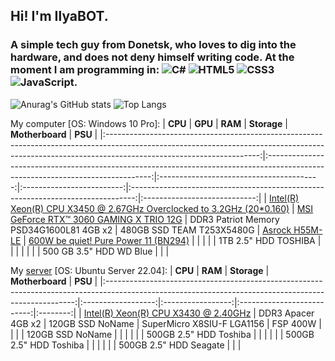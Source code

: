## Hi! I'm IlyaBOT.
### A simple tech guy from Donetsk, who loves to dig into the hardware, and does not deny himself writing code. At the moment I am programming in: ![C#](https://img.shields.io/badge/c%23-%23239120.svg?style=for-the-badge&logo=c-sharp&logoColor=white) ![HTML5](https://img.shields.io/badge/html5-%23E34F26.svg?style=for-the-badge&logo=html5&logoColor=white) ![CSS3](https://img.shields.io/badge/css3-%231572B6.svg?style=for-the-badge&logo=css3&logoColor=white) ![JavaScript](https://img.shields.io/badge/javascript-%23323330.svg?style=for-the-badge&logo=javascript&logoColor=%23F7DF1E).

![Anurag's GitHub stats](https://github-readme-stats.vercel.app/api?username=ilyabot&show_icons=true&theme=radical)
![Top Langs](https://github-readme-stats.vercel.app/api/top-langs/?username=ilyabot&langs_count=6&layout=compact&theme=radical)

My computer [OS: Windows 10 Pro]:
|                                                                                               **CPU**                                                                                              |                                                             **GPU**                                                             |                  **RAM**                 |        **Storage**        |                                 **Motherboard**                                 |            **PSU**           |
|:--------------------------------------------------------------------------------------------------------------------------------------------------------------------------------------------------:|:-------------------------------------------------------------------------------------------------------------------------------:|:----------------------------------------:|:-------------------------:|:-------------------------------------------------------------------------------:|:----------------------------:|
| [Intel(R) Xeon(R) CPU X3450 @ 2.67GHz Overclocked to 3.2GHz (20*0.160)](https://ark.intel.com/content/www/us/en/ark/products/42929/intel-xeon-processor-x3450-8m-cache-2-66-ghz.html) | [MSI GeForce RTX™ 3060 GAMING X TRIO 12G](https://www.msi.com/Graphics-Card/GeForce-RTX-3060-GAMING-X-TRIO-12G#FinAirflow-href) | DDR3 Patriot Memory PSD34G1600L81 4GB x2 | 480GB SSD TEAM T253X5480G | [Asrock H55M-LE](https://www.asrock.com/mb/Intel/H55M-LE/index.ru.asp?cat=CPU) | [600W be quiet! Pure Power 11 (BN294)](https://www.bequiet.com/en/powersupply/1543) |
|                                                                                                                                                                                                    |                                                                                                                                 |                                          |    1TB 2.5" HDD TOSHIBA   |                                                                                 |                              |
|                                                                                                                                                                                                    |                                                                                                                                 |                                          |  500 GB 3.5" HDD WD Blue  |                                                                                 |                              |

My [server](https://ibifs.ddns.net/) [OS: Ubuntu Server 22.04]:
|                                                                        **CPU**                                                                       |       **RAM**      |    **Storage**    |       **Motherboard**      |  **PSU** |
|:----------------------------------------------------------------------------------------------------------------------------------------------------:|:------------------:|:-----------------:|:--------------------------:|:--------:|
| [Intel(R) Xeon(R) CPU X3430 @ 2.40GHz](https://ark.intel.com/content/www/ru/ru/ark/products/42927/intel-xeon-processor-x3430-8m-cache-2-40-ghz.html) | DDR3 Apacer 4GB x2 |  120GB SSD NoName | SuperMicro X8SIU-F LGA1156 | FSP 400W |
|                                                                                                                                                      |                    |  120GB SSD NoName |                            |          |
|                                                                                                                                                      |                    | 500GB 2.5" HDD Toshiba |                            |          |
|                                                                                                                                                      |                    | 500GB 2.5" HDD Toshiba |                            |          |
|                                                                                                                                                      |                    | 500GB 2.5" HDD Seagate |                            |          |
